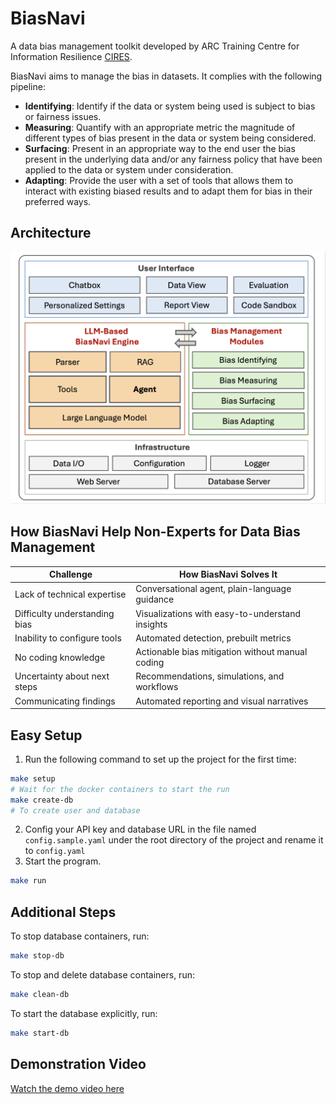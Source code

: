 # BiasNavi
A data bias management toolkit developed by ARC Training Centre for Information Resilience [CIRES](https://cires.org.au/).

BiasNavi aims to manage the bias in datasets. It complies with the following pipeline:

+ **Identifying**: Identify if the data or system being used is subject to bias or fairness issues. 
+ **Measuring**: Quantify with an appropriate metric the magnitude of different types of bias present in the data or system being considered. 
+ **Surfacing**: Present in an appropriate way to the end user the bias present in the underlying data and/or any fairness policy that have been applied to the data or system under consideration. 
+ **Adapting**: Provide the user with a set of tools that allows them to interact with existing biased results and to adapt them for bias in their preferred ways.

## Architecture
<img src="architecture.jpg" alt="architecture" width="600">

## How BiasNavi Help Non-Experts for Data Bias Management

| **Challenge**                      | **How BiasNavi Solves It**                       |
|------------------------------------|--------------------------------------------------|
| Lack of technical expertise        | Conversational agent, plain-language guidance    |
| Difficulty understanding bias      | Visualizations with easy-to-understand insights  |
| Inability to configure tools       | Automated detection, prebuilt metrics            |
| No coding knowledge                | Actionable bias mitigation without manual coding |
| Uncertainty about next steps       | Recommendations, simulations, and workflows      |
| Communicating findings             | Automated reporting and visual narratives        |

## Easy Setup
1. Run the following command to set up the project for the first time:
```bash
make setup
# Wait for the docker containers to start the run
make create-db
# To create user and database
```
2. Config your API key and database URL in the file named `config.sample.yaml` under the root directory of the project and rename it to `config.yaml`
3. Start the program.
```bash
make run
```

## Additional Steps
To stop database containers, run:
```bash
make stop-db
```
To stop and delete database containers, run:
```bash
make clean-db
```
To start the database explicitly, run:
```bash
make start-db
```

## Demonstration Video
[Watch the demo video here](https://drive.google.com/file/d/1NwhJ1iGTbe4YTKYVyrJm2SmcO5GDn2y2/view?usp=sharing)
